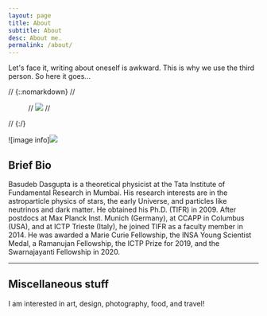 ```yaml
---
layout: page
title: About
subtitle: About
desc: About me.
permalink: /about/
---
```


<div class="pretty-links">

<div class="lead lead-about">Let's face it, writing about oneself is awkward. This is why we use the third person. So here it goes...
</div>

// {::nomarkdown} 
// <figure class="site-profile">
//     <img src="{{ site.baseurl }}/assets/img/bio_bw.png">
// </figure>
// {:/}
    
![image info]<img src="{{ site.baseurl }}/assets/img/bio_bw.png">    

## Brief Bio
Basudeb Dasgupta is a theoretical physicist at the Tata Institute of Fundamental Research in Mumbai. His research interests are in the astroparticle physics of stars, the early Universe, and particles like neutrinos and dark matter. He obtained his Ph.D. (TIFR) in 2009. After postdocs at Max Planck Inst. Munich (Germany), at CCAPP in Columbus (USA), and at ICTP Trieste (Italy), he joined TIFR as a faculty member in 2014. He was awarded a Marie Curie Fellowship, the INSA Young Scientist Medal, a Ramanujan Fellowship, the ICTP Prize for 2019, and the Swarnajayanti Fellowship in 2020. 
  
---

## Miscellaneous stuff

I am interested in art, design, photography, food, and travel!

</div>
